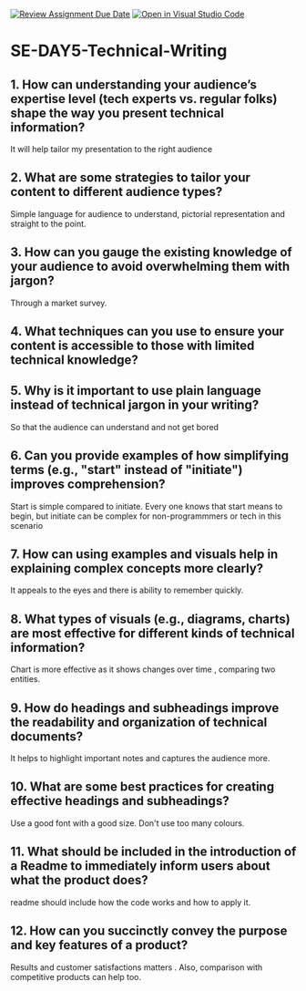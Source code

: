 [![Review Assignment Due Date](https://classroom.github.com/assets/deadline-readme-button-22041afd0340ce965d47ae6ef1cefeee28c7c493a6346c4f15d667ab976d596c.svg)](https://classroom.github.com/a/zsAR-pyY)
[![Open in Visual Studio Code](https://classroom.github.com/assets/open-in-vscode-2e0aaae1b6195c2367325f4f02e2d04e9abb55f0b24a779b69b11b9e10269abc.svg)](https://classroom.github.com/online_ide?assignment_repo_id=18465139&assignment_repo_type=AssignmentRepo)
# SE-DAY5-Technical-Writing
## 1. How can understanding your audience’s expertise level (tech experts vs. regular folks) shape the way you present technical information?
It will help tailor my presentation to the right audience
## 2. What are some strategies to tailor your content to different audience types?
Simple language for audience to understand, pictorial representation and straight to the point.
## 3. How can you gauge the existing knowledge of your audience to avoid overwhelming them with jargon?
Through a market survey.
## 4. What techniques can you use to ensure your content is accessible to those with limited technical knowledge?

## 5. Why is it important to use plain language instead of technical jargon in your writing?
So that the audience can understand and not get bored
## 6. Can you provide examples of how simplifying terms (e.g., "start" instead of "initiate") improves comprehension?
Start is simple compared to initiate. Every one knows that start means to begin, but initiate can be complex for non-programmmers or tech in this scenario
## 7. How can using examples and visuals help in explaining complex concepts more clearly?
It appeals to the eyes and there is ability to remember quickly.
## 8. What types of visuals (e.g., diagrams, charts) are most effective for different kinds of technical information?
Chart is more effective as it shows changes over time , comparing two entities.
## 9. How do headings and subheadings improve the readability and organization of technical documents?
It helps to highlight important notes and captures the audience more.
## 10. What are some best practices for creating effective headings and subheadings?
Use a good font with a good size. Don't use too many colours.
## 11. What should be included in the introduction of a Readme to immediately inform users about what the product does?
readme should include how the code works and how to apply it.
## 12. How can you succinctly convey the purpose and key features of a product?
Results and customer satisfactions matters . Also, comparison with competitive products can help too.
